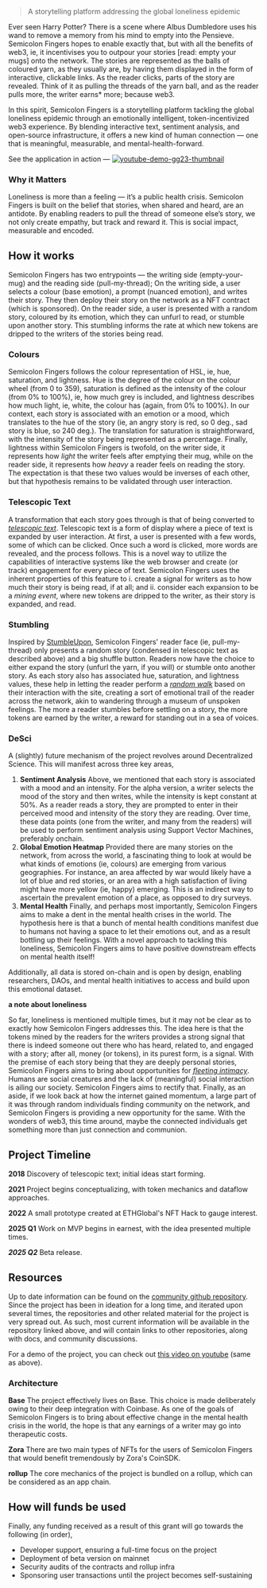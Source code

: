 > A storytelling platform addressing the global loneliness epidemic

Ever seen Harry Potter? There is a scene where Albus Dumbledore uses his wand to remove a memory from his mind to empty into the Pensieve. Semicolon Fingers hopes to enable exactly that, but with all the benefits of web3, ie, it incentivises you to outpour your stories [read: empty your mugs] onto the network. The stories are represented as the balls of coloured yarn, as they usually are, by having them displayed in the form of interactive, clickable links. As the reader clicks, parts of the story are revealed. Think of it as pulling the threads of the yarn ball, and as the reader pulls more, the writer earns\* more; because web3.

In this spirit, Semicolon Fingers is a storytelling platform tackling the global loneliness epidemic through an emotionally intelligent, token-incentivized web3 experience. By blending interactive text, sentiment analysis, and open-source infrastructure, it offers a new kind of human connection — one that is meaningful, measurable, and mental-health-forward.

See the application in action — [![youtube-demo-gg23-thumbnail](https://img.youtube.com/vi/7HWkueO_RF4/0.jpg)](https://youtu.be/7HWkueO_RF4?si=yQt1qHiockcr1JXB)

### Why it Matters

Loneliness is more than a feeling — it’s a public health crisis. Semicolon Fingers is built on the belief that stories, when shared and heard, are an antidote. By enabling readers to pull the thread of someone else’s story, we not only create empathy, but track and reward it. This is social impact, measurable and encoded.

## How it works

Semicolon Fingers has two entrypoints — the writing side (empty-your-mug) and the reading side (pull-my-thread); On the writing side, a user selects a colour (base emotion), a prompt (nuanced emotion), and writes their story. They then deploy their story on the network as a NFT contract (which is sponsored). On the reader side, a user is presented with a random story, coloured by its emotion, which they can unfurl to read, or stumble upon another story. This stumbling informs the rate at which new tokens are dripped to the writers of the stories being read.

### Colours

Semicolon Fingers follows the colour representation of HSL, ie, hue, saturation, and lightness. Hue is the degree of the colour on the colour wheel (from 0 to 359), saturation is defined as the intensity of the colour (from 0% to 100%), ie, how much grey is included, and lightness describes how much light, ie, white, the colour has (again, from 0% to 100%). In our context, each story is associated with an emotion or a mood, which translates to the hue of the story (ie, an angry story is red, so 0 deg., sad story is blue, so 240 deg.). The translation for saturation is straightforward, with the intensity of the story being represented as a percentage. Finally, lightness within Semicolon Fingers is twofold, on the writer side, it represents how _light_ the writer feels after emptying their mug, while on the reader side, it represents how _heavy_ a reader feels on reading the story. The expectation is that these two values would be inverses of each other, but that hypothesis remains to be validated through user interaction.

### Telescopic Text

A transformation that each story goes through is that of being converted to [_telescopic text_](https://telescopictext.org/). Telescopic text is a form of display where a piece of text is expanded by user interaction. At first, a user is presented with a few words, some of which can be clicked. Once such a word is clicked, more words are revealed, and the process follows. This is a novel way to utilize the capabilities of interactive systems like the web browser and create (or track) engagement for every piece of text. Semicolon Fingers uses the inherent properties of this feature to i. create a signal for writers as to how much their story is being read, if at all; and ii. consider each expansion to be a _mining event_, where new tokens are dripped to the writer, as their story is expanded, and read.

### Stumbling

Inspired by [StumbleUpon](https://en.wikipedia.org/wiki/StumbleUpon), Semicolon Fingers' reader face (ie, pull-my-thread) only presents a random story (condensed in telescopic text as described above) and a big shuffle button. Readers now have the choice to either expand the story (unfurl the yarn, if you will) or stumble onto another story. As each story also has associated hue, saturation, and lightness values, these help in letting the reader perform a [_random walk_](https://en.wikipedia.org/wiki/Random_walk) based on their interaction with the site, creating a sort of emotional trail of the reader across the network, akin to wandering through a museum of unspoken feelings. The more a reader stumbles before settling on a story, the more tokens are earned by the writer, a reward for standing out in a sea of voices.

### DeSci

A (slightly) future mechanism of the project revolves around Decentralized Science. This will manifest across three key areas,
1. **Sentiment Analysis** Above, we mentioned that each story is associated with a mood and an intensity. For the alpha version, a writer selects the mood of the story and then writes, while the intensity is kept constant at 50%. As a reader reads a story, they are prompted to enter in their perceived mood and intensity of the story they are reading. Over time, these data points (one from the writer, and many from the readers) will be used to perform sentiment analysis using Support Vector Machines, preferably onchain.
2. **Global Emotion Heatmap** Provided there are many stories on the network, from across the world, a fascinating thing to look at would be what kinds of emotions (ie, colours) are emerging from various geographies. For instance, an area affected by war would likely have a lot of blue and red stories, or an area with a high satisfaction of living might have more yellow (ie, happy) emerging. This is an indirect way to ascertain the prevalent emotion of a place, as opposed to dry surveys.
3. **Mental Health** Finally, and perhaps most importantly, Semicolon Fingers aims to make a dent in the mental health crises in the world. The hypothesis here is that a bunch of mental health conditions manifest due to humans not having a space to let their emotions out, and as a result bottling up their feelings. With a novel approach to tackling this loneliness, Semicolon Fingers aims to have positive downstream effects on mental health itself!

Additionally, all data is stored on-chain and is open by design, enabling researchers, DAOs, and mental health initiatives to access and build upon this emotional dataset.

**a note about loneliness**

So far, loneliness is mentioned multiple times, but it may not be clear as to exactly how Semicolon Fingers addresses this. The idea here is that the tokens mined by the readers for the writers provides a strong signal that there is indeed someone out there who has heard, related to, and engaged with a story; after all, money (or tokens), in its purest form, is a signal. With the premise of each story being that they are deeply personal stories, Semicolon Fingers aims to bring about opportunities for [_fleeting intimacy_](https://feeld.co/ask-feeld/how-to/power-of-fleeting-intimacy). Humans are social creatures and the lack of (meaningful) social interaction is ailing our society. Semicolon Fingers aims to rectify that. Finally, as an aside, if we look back at how the internet gained momentum, a large part of it was through random individuals finding community on the network, and Semicolon Fingers is providing a new opportunity for the same. With the wonders of web3, this time around, maybe the connected individuals get something more than just connection and communion.

## Project Timeline

**2018** Discovery of telescopic text; initial ideas start forming.

**2021** Project begins conceptualizing, with token mechanics and dataflow approaches.

**2022** A small prototype created at ETHGlobal's NFT Hack to gauge interest.

**2025 Q1** Work on MVP begins in earnest, with the idea presented multiple times.

***2025 Q2*** Beta release.

## Resources 

Up to date information can be found on the [community github repository](https://github.com/sliver-labs/semicolon-fingers). Since the project has been in ideation for a long time, and iterated upon several times, the repositories and other related material for the project is very spread out. As such, most current information will be available in the repository linked above, and will contain links to other repositories, along with docs, and community discussions.

For a demo of the project, you can check out [this video on youtube](https://youtu.be/7HWkueO_RF4?si=o0Ubhe-a63M-SaCa) (same as above).

### Architecture

**Base** The project effectively lives on Base. This choice is made deliberately owing to their deep integration with Coinbase. As one of the goals of Semicolon Fingers is to bring about effective change in the mental health crisis in the world, the hope is that any earnings of a writer may go into therapeutic costs.

**Zora** There are two main types of NFTs for the users of Semicolon Fingers that would benefit tremendously by Zora's CoinSDK.

**rollup** The core mechanics of the project is bundled on a rollup, which can be considered as an app chain.

## How will funds be used

Finally, any funding received as a result of this grant will go towards the following (in order),
- Developer support, ensuring a full-time focus on the project
- Deployment of beta version on mainnet 
- Security audits of the contracts and rollup infra
- Sponsoring user transactions until the project becomes self-sustaining